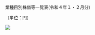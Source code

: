 業種目別株価等一覧表(令和４年１・２月分)

（単位：円）

![](https://www.nta.go.jp/tmp/c022638c-b8b2-4ed5-97be-56b1c0dc27bd/images/e8ed7698bde87e16d427247553176fbe9b993f6a4fce20c60e846edfe64eeba6.jpg)
